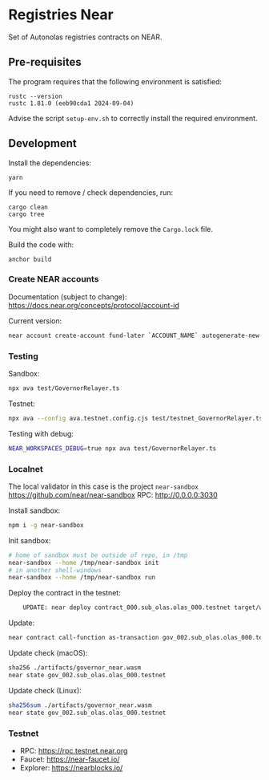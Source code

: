 # Registries Near
Set of Autonolas registries contracts on NEAR.

## Pre-requisites
The program requires that the following environment is satisfied:
```
rustc --version
rustc 1.81.0 (eeb90cda1 2024-09-04)
```

Advise the script `setup-env.sh` to correctly install the required environment.

## Development
Install the dependencies:
```
yarn
```

If you need to remove / check dependencies, run:
```
cargo clean
cargo tree
```

You might also want to completely remove the `Cargo.lock` file.

Build the code with:
```
anchor build
```

### Create NEAR accounts
Documentation (subject to change): https://docs.near.org/concepts/protocol/account-id

Current version:
```bash
near account create-account fund-later `ACCOUNT_NAME` autogenerate-new-keypair save-to-legacy-keychain network-config testnet create
```

### Testing
Sandbox:
```bash
npx ava test/GovernorRelayer.ts
```

Testnet:
```bash
npx ava --config ava.testnet.config.cjs test/testnet_GovernorRelayer.ts
```

Testing with debug:
```bash
NEAR_WORKSPACES_DEBUG=true npx ava test/GovernorRelayer.ts
```

### Localnet
The local validator in this case is the project `near-sandbox`
https://github.com/near/near-sandbox
RPC: http://0.0.0.0:3030

Install sandbox:
```bash
npm i -g near-sandbox
```

Init sandbox:
```bash
# home of sandbox must be outside of repo, in /tmp
near-sandbox --home /tmp/near-sandbox init
# in another shell-windows
near-sandbox --home /tmp/near-sandbox run
```

Deploy the contract in the testnet:
```bash
    UPDATE: near deploy contract_000.sub_olas.olas_000.testnet target/wasm32-unknown-unknown/release/governor_near.wasm --initFunction new_default_meta --initArgs '{"owner_id":"sub_olas.olas_000.testnet", "multisig_factory": "multisignature2.testnet"}' --networkId testnet
```

Update:
```bash
near contract call-function as-transaction gov_002.sub_olas.olas_000.testnet update_contract_work file-args artifacts/governor_near.wasm prepaid-gas '300.0 Tgas' attached-deposit '0 NEAR' sign-as sub_olas.olas_000.testnet network-config testnet sign-with-keychain send
```

Update check (macOS):
```bash
sha256 ./artifacts/governor_near.wasm 
near state gov_002.sub_olas.olas_000.testnet
```
Update check (Linux):
```bash
sha256sum ./artifacts/governor_near.wasm 
near state gov_002.sub_olas.olas_000.testnet
```

### Testnet
- RPC: https://rpc.testnet.near.org
- Faucet: https://near-faucet.io/
- Explorer: https://nearblocks.io/
